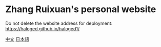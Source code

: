 # Zhang Ruixuan's personal website
Do not delete the website address for deployment: https://haloged.github.io/haloged1/

[中文](https://github.com/haloged/haloged1/blob/main/README.md "中文")
[日本語](./README-JP.md "日本語")
